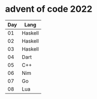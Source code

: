 # advent of code 2022

| Day | Lang |
| --- | ---- |
| 01 | Haskell |
| 02 | Haskell |
| 03 | Haskell |
| 04 | Dart |
| 05 | C++ | 
| 06 | Nim | 
| 07 | Go | 
| 08 | Lua | 
